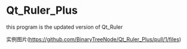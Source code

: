 # Qt_Ruler_Plus

this program is the updated version of Qt_Ruler

实例图片(https://github.com/BinaryTreeNode/Qt_Ruler_Plus/pull/1/files)
